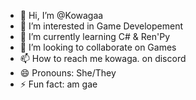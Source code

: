 - 👋 Hi, I’m @Kowagaa
- 👀 I’m interested in Game Developement
- 🌱 I’m currently learning C# & Ren'Py
- 💞️ I’m looking to collaborate on Games
- 📫 How to reach me kowaga. on discord
- 😄 Pronouns: She/They
- ⚡ Fun fact: am gae

<!---
Kowagaa/Kowagaa is a ✨ special ✨ repository because its `README.md` (this file) appears on your GitHub profile.
You can click the Preview link to take a look at your changes.
--->
